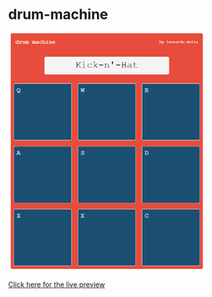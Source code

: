 # drum-machine

[<img src="https://github.com/leo-motta/javascript-drum-machine/blob/master/screenshot.png" width="400">](https://codepen.io/leonardomotta012/full/WNKwRMV)

[Click here for the live preview](https://codepen.io/leonardomotta012/full/WNKwRMV)
